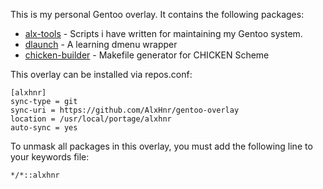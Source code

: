 This is my personal Gentoo overlay. It contains the following packages:

* [alx-tools](https://github.com/AlxHnr/alx-tools) - Scripts i have written
for maintaining my Gentoo system.
* [dlaunch](https://github.com/AlxHnr/Dlaunch) - A learning dmenu wrapper
* [chicken-builder](https://github.com/AlxHnr/chicken-builder) - Makefile
generator for CHICKEN Scheme

This overlay can be installed via repos.conf:

```
[alxhnr]
sync-type = git
sync-uri = https://github.com/AlxHnr/gentoo-overlay
location = /usr/local/portage/alxhnr
auto-sync = yes
```

To unmask all packages in this overlay, you must add the following line to
your keywords file:

```
*/*::alxhnr
```
